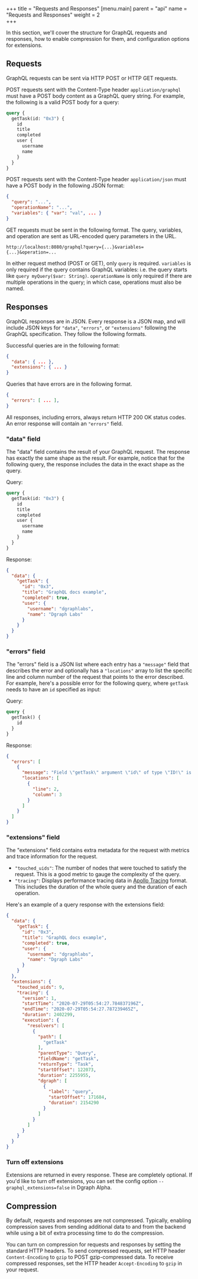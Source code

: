 +++
title = "Requests and Responses"
[menu.main]
    parent = "api"
    name = "Requests and Responses"
    weight = 2   
+++

In this section, we'll cover the structure for GraphQL requests and responses, how to enable compression for them, and configuration options for extensions.

## Requests

GraphQL requests can be sent via HTTP POST or HTTP GET requests.

POST requests sent with the Content-Type header `application/graphql` must have a POST body content as a GraphQL query string. For example, the following is a valid POST body for a query:

```graphql
query {
  getTask(id: "0x3") {
    id
    title
    completed
    user {
      username
      name
    }
  }
}
```

POST requests sent with the Content-Type header `application/json` must have a POST body in the following JSON format:

```json
{
  "query": "...",
  "operationName": "...",
  "variables": { "var": "val", ... }
}
```

GET requests must be sent in the following format. The query, variables, and operation are sent as URL-encoded query parameters in the URL.

```
http://localhost:8080/graphql?query={...}&variables={...}&operation=...
```

In either request method (POST or GET), only `query` is required. `variables` is only required if the query contains GraphQL variables: i.e. the query starts like `query myQuery($var: String)`. `operationName` is only required if there are multiple operations in the query; in which case, operations must also be named.

## Responses

GraphQL responses are in JSON. Every response is a JSON map, and will include JSON keys for `"data"`, `"errors"`, or `"extensions"` following the GraphQL specification. They follow the following formats.

Successful queries are in the following format:

```json
{
  "data": { ... },
  "extensions": { ... }
}
```

Queries that have errors are in the following format.

```json
{
  "errors": [ ... ],
}
```

All responses, including errors, always return HTTP 200 OK status codes. An error response will contain an `"errors"` field.

### "data" field

The "data" field contains the result of your GraphQL request. The response has exactly the same shape as the result. For example, notice that for the following query, the response includes the data in the exact shape as the query.

Query:

```graphql
query {
  getTask(id: "0x3") {
    id
    title
    completed
    user {
      username
      name
    }
  }
}
```

Response:

```json
{
  "data": {
    "getTask": {
      "id": "0x3",
      "title": "GraphQL docs example",
      "completed": true,
      "user": {
        "username": "dgraphlabs",
        "name": "Dgraph Labs"
      }
    }
  }
}
```

### "errors" field

The "errors" field is a JSON list where each entry has a `"message"` field that describes the error and optionally has a `"locations"` array to list the specific line and column number of the request that points to the error described. For example, here's a possible error for the following query, where `getTask` needs to have an `id` specified as input:

Query:
```graphql
query {
  getTask() {
    id
  }
}
```

Response:
```json
{
  "errors": [
    {
      "message": "Field \"getTask\" argument \"id\" of type \"ID!\" is required but not provided.",
      "locations": [
        {
          "line": 2,
          "column": 3
        }
      ]
    }
  ]
}
```

### "extensions" field

The "extensions" field contains extra metadata for the request with metrics and trace information for the request.

- `"touched_uids"`: The number of nodes that were touched to satisfy the request. This is a good metric to gauge the complexity of the query.
- `"tracing"`: Displays performance tracing data in [Apollo Tracing][apollo-tracing] format. This includes the duration of the whole query and the duration of each operation.

[apollo-tracing]: https://github.com/apollographql/apollo-tracing

Here's an example of a query response with the extensions field:

```json
{
  "data": {
    "getTask": {
      "id": "0x3",
      "title": "GraphQL docs example",
      "completed": true,
      "user": {
        "username": "dgraphlabs",
        "name": "Dgraph Labs"
      }
    }
  },
  "extensions": {
    "touched_uids": 9,
    "tracing": {
      "version": 1,
      "startTime": "2020-07-29T05:54:27.784837196Z",
      "endTime": "2020-07-29T05:54:27.787239465Z",
      "duration": 2402299,
      "execution": {
        "resolvers": [
          {
            "path": [
              "getTask"
            ],
            "parentType": "Query",
            "fieldName": "getTask",
            "returnType": "Task",
            "startOffset": 122073,
            "duration": 2255955,
            "dgraph": [
              {
                "label": "query",
                "startOffset": 171684,
                "duration": 2154290
              }
            ]
          }
        ]
      }
    }
  }
}
```

### Turn off extensions

Extensions are returned in every response. These are completely optional. If you'd like to turn off extensions, you can set the config option `--graphql_extensions=false` in Dgraph Alpha.

## Compression

By default, requests and responses are not compressed. Typically, enabling compression saves from sending additional data to and from the backend while using a bit of extra processing time to do the compression.

You can turn on compression for requests and responses by setting the standard HTTP headers. To send compressed requests, set HTTP header `Content-Encoding` to `gzip` to POST gzip-compressed data. To receive compressed responses, set the HTTP header `Accept-Encoding` to `gzip` in your request.
